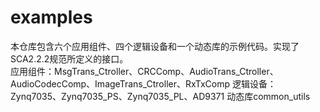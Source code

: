 # examples
本仓库包含六个应用组件、四个逻辑设备和一个动态库的示例代码。实现了SCA2.2.2规范所定义的接口。<br>
应用组件：MsgTrans_Ctroller、CRCComp、AudioTrans_Ctroller、AudioCodecComp、ImageTrans_Ctroller、RxTxComp
逻辑设备：Zynq7035、Zynq7035_PS、Zynq7035_PL、AD9371
动态库common_utils
